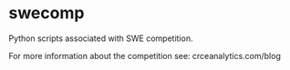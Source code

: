 # swecomp
Python scripts associated with SWE competition.

For more information about the competition see: crceanalytics.com/blog
